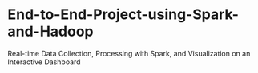 # End-to-End-Project-using-Spark-and-Hadoop
Real-time Data Collection, Processing with Spark, and Visualization on an Interactive Dashboard
